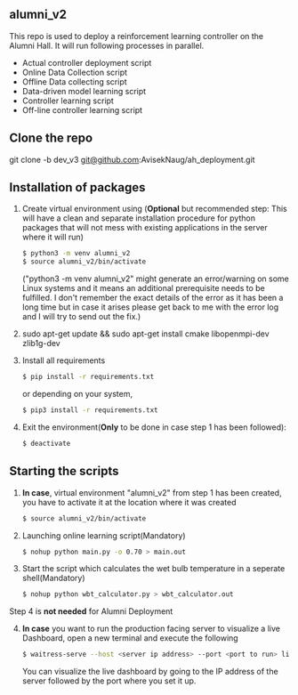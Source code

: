 ## alumni_v2

This repo is used to deploy a reinforcement learning controller on the Alumni Hall. It will run following processes in parallel.

* Actual controller deployment script
* Online Data Collection script
* Offline Data collecting script
* Data-driven model learning script
* Controller learning script
* Off-line controller learning script

## Clone the repo

git clone -b dev_v3 git@github.com:AvisekNaug/ah_deployment.git

## Installation of packages

1. Create virtual environment using (**Optional** but recommended step: This will have a clean and separate installation procedure for python packages that will not mess with existing applications in the server where it will run)
	```bash
	$ python3 -m venv alumni_v2
	$ source alumni_v2/bin/activate
	```
	("python3 -m venv alumni_v2" might generate an error/warning on some Linux systems and it means an additional prerequisite needs to be fulfilled. I don't remember the exact details of the error as it has been a long time but in case it arises please get back to me with the error log and I will try to send out the fix.)

2. sudo apt-get update && sudo apt-get install cmake libopenmpi-dev zlib1g-dev

3. Install all requirements
	```bash
	$ pip install -r requirements.txt
	```
	or depending on your system,
	```bash
	$ pip3 install -r requirements.txt
	```

4. Exit the environment(**Only** to be done in case step 1 has been followed):
	```bash
	$ deactivate
	```

## Starting the scripts

1. **In case**, virtual environment "alumni_v2" from step 1 has been created, you have to activate it at the location where it was created
	```bash
	$ source alumni_v2/bin/activate
	```

1. Launching online learning script(Mandatory)
	```bash
	$ nohup python main.py -o 0.70 > main.out
	```

2. Start the script which calculates the wet bulb temperature in a seperate shell(Mandatory)
	```bash
	$ nohup python wbt_calculator.py > wbt_calculator.out
	```
Step 4 is **not needed** for Alumni Deployment

4. **In case** you want to run the production facing server to visualize a live Dashboard, open a new terminal and execute the following
	```bash
	$ waitress-serve --host <server ip address> --port <port to run> live_plot:app.server
	```

	You can visualize the live dashboard by going to the IP address of the server followed by the port where you set it up.

<!-- 3. Install jupyter notebook extensions for rich extensions: Navigate to "Extensions" after notebook launch to enable desired extensions like Hinterland, Cell Collapse etc
	```bash
	pip install notebook
	pip install jupyter_contrib_nbextensions
	jupyter contrib nbextension install --user
	pip install jupyter_nbextensions_configurator
	jupyter nbextensions_configurator enable --user
	``` -->